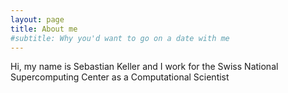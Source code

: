 ```yaml
---
layout: page
title: About me
#subtitle: Why you'd want to go on a date with me
---
```


Hi, my name is Sebastian Keller and I work for the Swiss National Supercomputing Center as
a Computational Scientist
